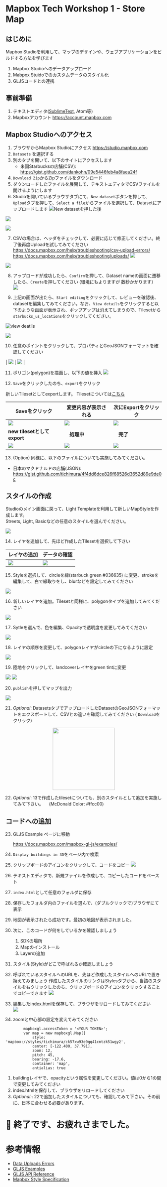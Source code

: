 # Mapbox Tech Workshop 1 - Store Map                                                                                                           
## はじめに

Mapbox Studioを利用して、マップのデザインや、ウェブアプリケーションをビルドする方法を学びます


1. Mapbox Studioへのデータアップロード
2. Mabpox Stuidoでのカスタムデータのスタイル化
3. GLJSコードとの連携  

## 事前準備
1. テキストエディタ([SublimeText](https://www.sublimetext.com/), Atom等)
2. Mapboxアカウント https://account.mapbox.com

## Mapbox Studioへのアクセス
1. ブラウザからMapbox Studioにアクセス
    https://studio.mapbox.com
2. `Datasets` を選択する
3. 別のタブを開いて、以下のサイトにアクセスします  
    - 米国Starbucksの店舗(CSV):  https://gist.github.com/dankohn/09e5446feb4a8faea24f
4. `Download Zip`からZipファイルをダウンロード
5. ダウンロードしたファイルを展開して、テキストエディタでCSVファイルを開けるようにします
6. Studioを開いているブラウザタブにて、`New dataset`ボタンを押して、`Upload`タブを押して、`Select a file`からファイルを選択して、Datasetにアップロードします
![New datasetを押した後](https://paper-attachments.dropbox.com/s_409822E5C193F50F3D9102DC2BEDC00A528737A25466437481175CBD03DE6048_1578640572600_image.png)


![](https://paper-attachments.dropbox.com/s_409822E5C193F50F3D9102DC2BEDC00A528737A25466437481175CBD03DE6048_1578640774647_image.png)

![](https://paper-attachments.dropbox.com/s_409822E5C193F50F3D9102DC2BEDC00A528737A25466437481175CBD03DE6048_1578640897293_image.png)

7. CSVの場合は、ヘッダをチェックして、必要に応じて修正してください。終了後再度Uploadを試してみてください
    https://docs.mapbox.com/help/troubleshooting/csv-upload-errors/
    https://docs.mapbox.com/help/troubleshooting/uploads/
![](https://paper-attachments.dropbox.com/s_409822E5C193F50F3D9102DC2BEDC00A528737A25466437481175CBD03DE6048_1578641245986_image.png)

![](https://paper-attachments.dropbox.com/s_409822E5C193F50F3D9102DC2BEDC00A528737A25466437481175CBD03DE6048_1578641279822_image.png)

8. アップロードが成功したら、`Confirm`を押して、Dataset nameの画面に遷移したら、`Create`を押してください
    (環境にもよりますが 数秒かかります）
![](https://paper-attachments.dropbox.com/s_409822E5C193F50F3D9102DC2BEDC00A528737A25466437481175CBD03DE6048_1578641444224_image.png)

9. 上記の画面が出たら、`Start editing`をクリックして、レビューを確認後、datasetを編集してみてください。なお、`View details`をクリックすると以下のような画面が表示され、ポップアップは消えてしまうので、Tilesetから`starbucks_us_locations`をクリックしてください。

![view deatils](https://paper-attachments.dropbox.com/s_409822E5C193F50F3D9102DC2BEDC00A528737A25466437481175CBD03DE6048_1578641511216_image.png)

![](https://paper-attachments.dropbox.com/s_409822E5C193F50F3D9102DC2BEDC00A528737A25466437481175CBD03DE6048_1578643737791_image.png)

10. 任意のポイントをクリックして、プロパティとGeoJSONフォーマットを確認してください

| ![](https://paper-attachments.dropbox.com/s_409822E5C193F50F3D9102DC2BEDC00A528737A25466437481175CBD03DE6048_1578642131633_image.png) | ![](https://paper-attachments.dropbox.com/s_409822E5C193F50F3D9102DC2BEDC00A528737A25466437481175CBD03DE6048_1578642200039_image.png) |


11. ポリゴン(polygon)を描画し、以下の値を挿入
![](https://paper-attachments.dropbox.com/s_CBE5405AAD47D887439AD2718B584FF2A376280108350D5048B8F703EEF561B0_1566275525235_image.png)

12. `Save`をクリックしたのち、`export`をクリック  

  新しいTilesetとしてexportします。
  Tilesetについては[こちら](https://docs.mapbox.com/help/glossary/tileset/)

  | Saveをクリック | 変更内容が表示される | 次にExportをクリック |
  |-|-|-|
  |<img src="https://paper-attachments.dropbox.com/s_409822E5C193F50F3D9102DC2BEDC00A528737A25466437481175CBD03DE6048_1578642969885_image.png" />|![](https://paper-attachments.dropbox.com/s_409822E5C193F50F3D9102DC2BEDC00A528737A25466437481175CBD03DE6048_1578643166763_image.png)|![](https://paper-attachments.dropbox.com/s_409822E5C193F50F3D9102DC2BEDC00A528737A25466437481175CBD03DE6048_1578643340378_image.png)|
  | **new tilesetとしてexport** |　**処理中**　|　**完了**　|
  |![](https://paper-attachments.dropbox.com/s_409822E5C193F50F3D9102DC2BEDC00A528737A25466437481175CBD03DE6048_1578643471190_image.png)|![](https://paper-attachments.dropbox.com/s_409822E5C193F50F3D9102DC2BEDC00A528737A25466437481175CBD03DE6048_1578643490577_image.png)|![](https://paper-attachments.dropbox.com/s_409822E5C193F50F3D9102DC2BEDC00A528737A25466437481175CBD03DE6048_1578643605199_image.png)|


13. (Option) 同様に、以下のファイルについても実施してみてください。

- 日本のマクドナルドの店舗(JSON):  https://gist.github.com/tichimura/4f4dd6dce826f68526d3652d89e9de0c


## スタイルの作成

Studioのメイン画面に戻って、Light Templateを利用して新しいMapStyleを作成します。  
Streets, Light, Basicなどの任意のスタイルを選んでください。

![](https://paper-attachments.dropbox.com/s_409822E5C193F50F3D9102DC2BEDC00A528737A25466437481175CBD03DE6048_1578644013666_image.png)


14. レイヤを追加して、先ほど作成したTilesetを選択して下さい

|レイヤの追加|データの確認|
|-|-|
|![](https://paper-attachments.dropbox.com/s_409822E5C193F50F3D9102DC2BEDC00A528737A25466437481175CBD03DE6048_1578644126461_image.png)|![](https://paper-attachments.dropbox.com/s_409822E5C193F50F3D9102DC2BEDC00A528737A25466437481175CBD03DE6048_1578644240970_image.png)|

15. Styleを選択して、circleを緑(starbuck green #036635) に変更、strokeを編集して、白で縁取りをし、blurなどを設定してみてください

![](https://paper-attachments.dropbox.com/s_409822E5C193F50F3D9102DC2BEDC00A528737A25466437481175CBD03DE6048_1578646353775_image.png)


16. 新しいレイヤを追加。Tilesetと同様に、polygonタイプを追加してみてください

![](https://paper-attachments.dropbox.com/s_409822E5C193F50F3D9102DC2BEDC00A528737A25466437481175CBD03DE6048_1578646412727_image.png)


17. Sytleを選んで、色を編集、Opacityで透明度を変更してみてください

![](https://paper-attachments.dropbox.com/s_409822E5C193F50F3D9102DC2BEDC00A528737A25466437481175CBD03DE6048_1578646739691_image.png)


18. レイヤの順序を変更して、polygonレイヤがcircleの下になるように設定

![](https://paper-attachments.dropbox.com/s_409822E5C193F50F3D9102DC2BEDC00A528737A25466437481175CBD03DE6048_1578646816885_image.png)


19. 陸地をクリックして、landcoverレイヤをgreen tintに変更

![](https://paper-attachments.dropbox.com/s_409822E5C193F50F3D9102DC2BEDC00A528737A25466437481175CBD03DE6048_1578647196285_image.png)
![](https://paper-attachments.dropbox.com/s_409822E5C193F50F3D9102DC2BEDC00A528737A25466437481175CBD03DE6048_1578647291724_image.png)

20. `publish`を押してマップを出力

![](https://paper-attachments.dropbox.com/s_409822E5C193F50F3D9102DC2BEDC00A528737A25466437481175CBD03DE6048_1578647384139_image.png)

21. *Optional*: DatasetsタブでアップロードしたDatasetのGeoJSONフォーマットをエクスポートして、CSVとの違いを確認してみてください ( `Download`をクリック)
<center>
<img src=https://paper-attachments.dropbox.com/s_409822E5C193F50F3D9102DC2BEDC00A528737A25466437481175CBD03DE6048_1578647512039_image.png width=200></center>

22. *Optional*: 13で作成したtilesetについても、別のスタイルとして追加を実施してみて下さい。
　(McDonald Color: #ffcc00)

## コードへの追加

23. GLJS Example ページに移動

     https://docs.mapbox.com/mapbox-gl-js/examples/

1.  `Display buildings in 3D`をページ内で検索
1. クリップボードのアイコンをクリックして、コードをコピー
![](https://paper-attachments.dropbox.com/s_409822E5C193F50F3D9102DC2BEDC00A528737A25466437481175CBD03DE6048_1578668479212_image.png)

1. テキストエディタで、新規ファイルを作成して、コピーしたコードをペースト
1. `index.html`として任意のフォルダに保存
1. 保存したフォルダ内のファイルを選んで、(ダブルクリックで)ブラウザにて表示
1. 地図が表示されたら成功です。最初の地図が表示されました。
1. 次に、このコードが何をしているかを確認しましょう
    1. SDKの場所
    2. Mapのインストール
    3. Layerの追加
1. スタイル(Style)がどこで呼ばれるか確認しましょう
1. 呼ばれているスタイルへのURLを、先ほど作成したスタイルへのURLで置き換えてみましょう
    作成したスタイルのリンクはStylesタブから、当該のスタイルを右クリックしたのち、クリップボードのアイコンをクリックすることでコピーできます
![](https://paper-attachments.dropbox.com/s_409822E5C193F50F3D9102DC2BEDC00A528737A25466437481175CBD03DE6048_1578669560572_image.png)

1. 編集したindex.htmlを保存して、ブラウザをリロードしてみてください  
![](https://paper-attachments.dropbox.com/s_409822E5C193F50F3D9102DC2BEDC00A528737A25466437481175CBD03DE6048_1578669859969_image.png)

1. zoomと中心部の設定を変えてみてください
```
        mapboxgl.accessToken = '<YOUR TOKEN>';
        var map = new mapboxgl.Map({
            style: 'mapbox://styles/tichimura/ck57xw93e0qq41cntzk51wgy2',
            center: [-122.400, 37.791],
            zoom: 12,
            pitch: 45,
            bearing: -17.6,
            container: 'map',
            antialias: true
```

1. buildingレイヤで、opacityという属性を変更してください。値は0から1の間で変更してみてください
2. index.htmlを保存して、ブラウザをリロードしてください
3. *Optional:*: 22で追加したスタイルについても、確認してみて下さい。その前に、日本に合わせる必要があります。

# 🎉 終了です、お疲れさまでした。
# 参考情報

- [Data Uploads Errors](https://docs.mapbox.com/help/troubleshooting/csv-upload-errors/)
- [GLJS Examples](https://docs.mapbox.com/mapbox-gl-js/examples/)
- [GLJS API Reference](https://docs.mapbox.com/mapbox-gl-js/api/)
- [Mapbox Style Specification](https://docs.mapbox.com/mapbox-gl-js/style-spec/)
